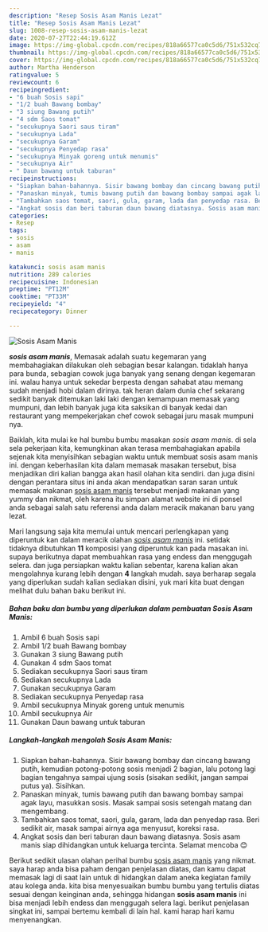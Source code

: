 ```yaml
---
description: "Resep Sosis Asam Manis Lezat"
title: "Resep Sosis Asam Manis Lezat"
slug: 1008-resep-sosis-asam-manis-lezat
date: 2020-07-27T22:44:19.612Z
image: https://img-global.cpcdn.com/recipes/818a66577ca0c5d6/751x532cq70/sosis-asam-manis-foto-resep-utama.jpg
thumbnail: https://img-global.cpcdn.com/recipes/818a66577ca0c5d6/751x532cq70/sosis-asam-manis-foto-resep-utama.jpg
cover: https://img-global.cpcdn.com/recipes/818a66577ca0c5d6/751x532cq70/sosis-asam-manis-foto-resep-utama.jpg
author: Martha Henderson
ratingvalue: 5
reviewcount: 6
recipeingredient:
- "6 buah Sosis sapi"
- "1/2 buah Bawang bombay"
- "3 siung Bawang putih"
- "4 sdm Saos tomat"
- "secukupnya Saori saus tiram"
- "secukupnya Lada"
- "secukupnya Garam"
- "secukupnya Penyedap rasa"
- "secukupnya Minyak goreng untuk menumis"
- "secukupnya Air"
- " Daun bawang untuk taburan"
recipeinstructions:
- "Siapkan bahan-bahannya. Sisir bawang bombay dan cincang bawang putih, kemudian potong-potong sosis menjadi 2 bagian, lalu potong lagi bagian tengahnya sampai ujung sosis (sisakan sedikit, jangan sampai putus ya). Sisihkan."
- "Panaskan minyak, tumis bawang putih dan bawang bombay sampai agak layu, masukkan sosis. Masak sampai sosis setengah matang dan mengembang."
- "Tambahkan saos tomat, saori, gula, garam, lada dan penyedap rasa. Beri sedikit air, masak sampai airnya aga menyusut, koreksi rasa."
- "Angkat sosis dan beri taburan daun bawang diatasnya. Sosis asam manis siap dihidangkan untuk keluarga tercinta. Selamat mencoba 😊"
categories:
- Resep
tags:
- sosis
- asam
- manis

katakunci: sosis asam manis 
nutrition: 289 calories
recipecuisine: Indonesian
preptime: "PT12M"
cooktime: "PT33M"
recipeyield: "4"
recipecategory: Dinner

---
```



![Sosis Asam Manis](https://img-global.cpcdn.com/recipes/818a66577ca0c5d6/751x532cq70/sosis-asam-manis-foto-resep-utama.jpg)

<b><i>sosis asam manis</i></b>, Memasak adalah suatu kegemaran yang membahagiakan dilakukan oleh sebagian besar kalangan. tidaklah hanya para bunda, sebagian cowok juga banyak yang senang dengan kegemaran ini. walau hanya untuk sekedar berpesta dengan sahabat atau memang sudah menjadi hobi dalam dirinya. tak heran dalam dunia chef sekarang sedikit banyak ditemukan laki laki dengan kemampuan memasak yang mumpuni, dan lebih banyak juga kita saksikan di banyak kedai dan restaurant yang mempekerjakan chef cowok sebagai juru masak mumpuni nya.

Baiklah, kita mulai ke hal bumbu bumbu masakan <i>sosis asam manis</i>. di sela sela pekerjaan kita, kemungkinan akan terasa membahagiakan apabila sejenak kita menyisihkan sebagian waktu untuk membuat sosis asam manis ini. dengan keberhasilan kita dalam memasak masakan tersebut, bisa menjadikan diri kalian bangga akan hasil olahan kita sendiri. dan juga disini dengan perantara situs ini anda akan mendapatkan saran saran untuk memasak makanan <u>sosis asam manis</u> tersebut menjadi makanan yang yummy dan nikmat, oleh karena itu simpan alamat website ini di ponsel anda sebagai salah satu referensi anda dalam meracik makanan baru yang lezat.




Mari langsung saja kita memulai untuk mencari perlengkapan yang diperuntuk kan dalam meracik olahan <u><i>sosis asam manis</i></u> ini. setidak tidaknya dibutuhkan <b>11</b> komposisi yang diperuntuk kan pada masakan ini. supaya berikutnya dapat membuahkan rasa yang endess dan menggugah selera. dan juga persiapkan waktu kalian sebentar, karena kalian akan mengolahnya kurang lebih dengan <b>4</b> langkah mudah. saya berharap segala yang diperlukan sudah kalian sediakan disini, yuk mari kita buat dengan melihat dulu bahan baku berikut ini.

<!--inarticleads1-->

##### Bahan baku dan bumbu yang diperlukan dalam pembuatan Sosis Asam Manis:

1. Ambil 6 buah Sosis sapi
1. Ambil 1/2 buah Bawang bombay
1. Gunakan 3 siung Bawang putih
1. Gunakan 4 sdm Saos tomat
1. Sediakan secukupnya Saori saus tiram
1. Sediakan secukupnya Lada
1. Gunakan secukupnya Garam
1. Sediakan secukupnya Penyedap rasa
1. Ambil secukupnya Minyak goreng untuk menumis
1. Ambil secukupnya Air
1. Gunakan  Daun bawang untuk taburan




<!--inarticleads2-->

##### Langkah-langkah mengolah Sosis Asam Manis:

1. Siapkan bahan-bahannya. Sisir bawang bombay dan cincang bawang putih, kemudian potong-potong sosis menjadi 2 bagian, lalu potong lagi bagian tengahnya sampai ujung sosis (sisakan sedikit, jangan sampai putus ya). Sisihkan.
1. Panaskan minyak, tumis bawang putih dan bawang bombay sampai agak layu, masukkan sosis. Masak sampai sosis setengah matang dan mengembang.
1. Tambahkan saos tomat, saori, gula, garam, lada dan penyedap rasa. Beri sedikit air, masak sampai airnya aga menyusut, koreksi rasa.
1. Angkat sosis dan beri taburan daun bawang diatasnya. Sosis asam manis siap dihidangkan untuk keluarga tercinta. Selamat mencoba 😊




Berikut sedikit ulasan olahan perihal bumbu <u>sosis asam manis</u> yang nikmat. saya harap anda bisa paham dengan penjelasan diatas, dan kamu dapat memasak lagi di saat lain untuk di hidangkan dalam aneka kegiatan family atau kolega anda. kita bisa menyesuaikan bumbu bumbu yang tertulis diatas sesuai dengan keinginan anda, sehingga hidangan <b>sosis asam manis</b> ini bisa menjadi lebih endess dan menggugah selera lagi. berikut penjelasan singkat ini, sampai bertemu kembali di lain hal. kami harap hari kamu menyenangkan.
